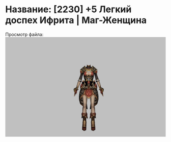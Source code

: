 # Название: [2230] +5 Легкий доспех Ифрита | Маг-Женщина

Просмотр файла:
![p050020.png](p050020.png)